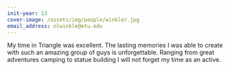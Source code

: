 ```yaml
---
init-year: 13
cover-image: /assets/img/people/winkler.jpg
email_address: nlwinkle@mtu.edu
---
```

My time in Triangle was excellent. The lasting memories I was able to create with such an amazing group of guys is unforgettable. Ranging from great adventures camping to statue building I will not forget my time as an active.
